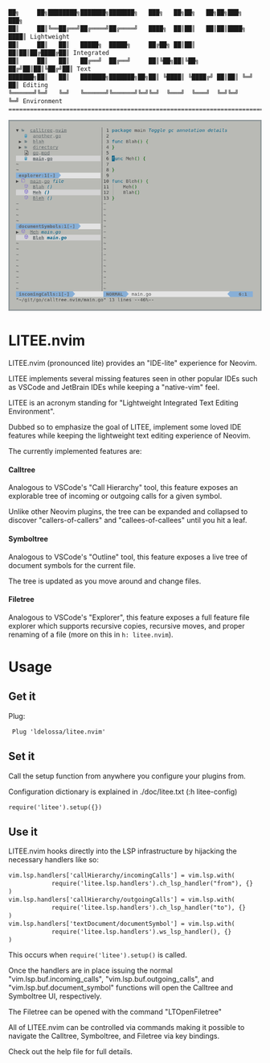 ```
██╗     ██╗████████╗███████╗███████╗   ███╗   ██╗██╗   ██╗██╗███╗   ███╗
██║     ██║╚══██╔══╝██╔════╝██╔════╝   ████╗  ██║██║   ██║██║████╗ ████║ Lightweight
██║     ██║   ██║   █████╗  █████╗     ██╔██╗ ██║██║   ██║██║██╔████╔██║ Integrated
██║     ██║   ██║   ██╔══╝  ██╔══╝     ██║╚██╗██║╚██╗ ██╔╝██║██║╚██╔╝██║ Text
███████╗██║   ██║   ███████╗███████╗██╗██║ ╚████║ ╚████╔╝ ██║██║ ╚═╝ ██║ Editing
╚══════╝╚═╝   ╚═╝   ╚══════╝╚══════╝╚═╝╚═╝  ╚═══╝  ╚═══╝  ╚═╝╚═╝     ╚═╝ Environment
====================================================================================
```

![litee screenshot](./contrib/litee-screenshot.png)

# LITEE.nvim

LITEE.nvim (pronounced lite) provides an "IDE-lite" experience for Neovim. 

LITEE implements several missing features seen in other popular IDEs such as VSCode
and JetBrain IDEs while keeping a "native-vim" feel. 

LITEE is an acronym standing for "Lightweight Integrated Text Editing Environment".

Dubbed so to emphasize the goal of LITEE, implement some loved IDE features while
keeping the lightweight text editing experience of Neovim.

The currently implemented features are:

#### Calltree
Analogous to VSCode's "Call Hierarchy" tool, this feature exposes an explorable tree
of incoming or outgoing calls for a given symbol. 

Unlike other Neovim plugins, the tree can be expanded and collapsed to discover 
"callers-of-callers" and "callees-of-callees" until you hit a leaf.

#### Symboltree
Analogous to VSCode's "Outline" tool, this feature exposes a live tree of document
symbols for the current file. 

The tree is updated as you move around and change files.

#### Filetree
Analogous to VSCode's "Explorer", this feature exposes a full feature file explorer 
which supports recursive copies, recursive moves, and proper renaming of a file 
(more on this in `h: litee.nvim`).

# Usage

## Get it

Plug:
```
 Plug 'ldelossa/litee.nvim'
```

## Set it

Call the setup function from anywhere you configure your plugins from.

Configuration dictionary is explained in ./doc/litee.txt (:h litee-config)

```
require('litee').setup({})
```

## Use it

LITEE.nvim hooks directly into the LSP infrastructure by hijacking the necessary
handlers like so:

    vim.lsp.handlers['callHierarchy/incomingCalls'] = vim.lsp.with(
                require('litee.lsp.handlers').ch_lsp_handler("from"), {}
    )
    vim.lsp.handlers['callHierarchy/outgoingCalls'] = vim.lsp.with(
                require('litee.lsp.handlers').ch_lsp_handler("to"), {}
    )
    vim.lsp.handlers['textDocument/documentSymbol'] = vim.lsp.with(
                require('litee.lsp.handlers').ws_lsp_handler(), {}
    )

This occurs when `require('litee').setup()` is called.

Once the handlers are in place issuing the normal "vim.lsp.buf.incoming_calls", 
"vim.lsp.buf.outgoing_calls", and "vim.lsp.buf.document_symbol" functions will open 
the Calltree and Symboltree UI, respectively.

The Filetree can be opened with the command "LTOpenFiletree"

All of LITEE.nvim can be controlled via commands making it possible to navigate
the Calltree, Symboltree, and Filetree via key bindings. 

Check out the help file for full details.
